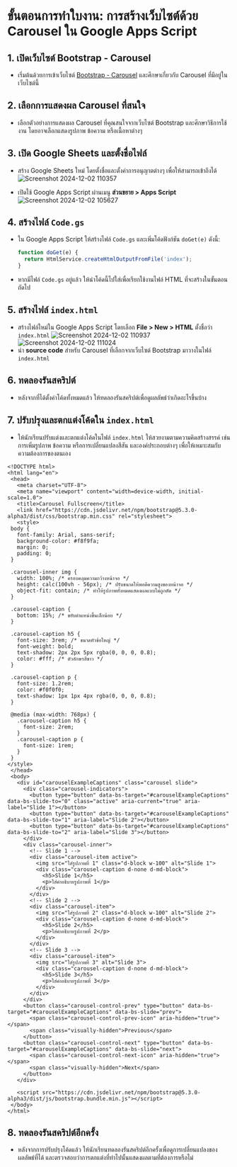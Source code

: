 # ขั้นตอนการทำใบงาน: การสร้างเว็บไซต์ด้วย Carousel ใน Google Apps Script

## 1. เปิดเว็บไซต์ Bootstrap - Carousel
- เริ่มต้นด้วยการเข้าเว็บไซต์ [Bootstrap - Carousel](https://getbootstrap.com/docs/5.3/components/carousel/#how-it-works) และศึกษาเกี่ยวกับ Carousel ที่มีอยู่ในเว็บไซต์นี้

## 2. เลือกการแสดงผล Carousel ที่สนใจ
- เลือกตัวอย่างการแสดงผล Carousel ที่คุณสนใจจากเว็บไซต์ Bootstrap และศึกษาวิธีการใช้งาน โดยอาจเลือกแสดงรูปภาพ ข้อความ หรือเนื้อหาต่างๆ

## 3. เปิด Google Sheets และตั้งชื่อไฟล์
- สร้าง Google Sheets ใหม่ โดยตั้งชื่อและตั้งค่าการอนุญาตต่างๆ เพื่อให้สามารถเข้าถึงได้
![Screenshot 2024-12-02 110357](https://github.com/user-attachments/assets/8c782a88-6210-4685-b166-2ecb5f10acde)

- เปิดใช้ Google Apps Script ผ่านเมนู **ส่วนขยาย > Apps Script**
![Screenshot 2024-12-02 105627](https://github.com/user-attachments/assets/09f2d760-416b-4a1e-bd08-33eff7e44a0d)

## 4. สร้างไฟล์ `Code.gs`
- ใน Google Apps Script ให้สร้างไฟล์ `Code.gs` และเพิ่มโค้ดฟังก์ชัน `doGet(e)` ดังนี้:
    ```javascript
    function doGet(e) {
      return HtmlService.createHtmlOutputFromFile('index');
    }
    ```
- หากมีไฟล์ `Code.gs` อยู่แล้ว ให้นำโค้ดนี้ไปใส่เพื่อเรียกใช้งานไฟล์ HTML ที่จะสร้างในขั้นตอนถัดไป

## 5. สร้างไฟล์ `index.html`
- สร้างไฟล์ใหม่ใน Google Apps Script โดยเลือก **File > New > HTML** ตั้งชื่อว่า `index.html`
![Screenshot 2024-12-02 110937](https://github.com/user-attachments/assets/220edd97-15d3-416b-a33d-c09f76adaf02)
![Screenshot 2024-12-02 111024](https://github.com/user-attachments/assets/f7e38601-dd6d-4396-8290-4703e57b3ccc)
- นำ **source code** สำหรับ Carousel ที่เลือกจากเว็บไซต์ Bootstrap มาวางในไฟล์ `index.html`

## 6. ทดลองรันสคริปต์
- หลังจากที่ได้ตั้งค่าโค้ดทั้งหมดแล้ว ให้ทดลองรันสคริปต์เพื่อดูผลลัพธ์ว่าเกิดอะไรขึ้นบ้าง

## 7. ปรับปรุงและตกแต่งโค้ดใน `index.html`
- ให้นักเรียนปรับแต่งและตกแต่งโค้ดในไฟล์ `index.html` ให้สวยงามตามความคิดสร้างสรรค์ เช่น การเพิ่มรูปภาพ ข้อความ หรือการเปลี่ยนแปลงสีสัน และองค์ประกอบต่างๆ เพื่อให้เหมาะสมกับความต้องการของตนเอง
 ```Source Code index.html
<!DOCTYPE html>
<html lang="en">
  <head>
    <meta charset="UTF-8">
    <meta name="viewport" content="width=device-width, initial-scale=1.0">
    <title>Carousel Fullscreen</title>
    <link href="https://cdn.jsdelivr.net/npm/bootstrap@5.3.0-alpha3/dist/css/bootstrap.min.css" rel="stylesheet">
    <style>
  body {
    font-family: Arial, sans-serif;
    background-color: #f8f9fa;
    margin: 0;
    padding: 0;
  }

  .carousel-inner img {
    width: 100%; /* ครอบคลุมความกว้างหน้าจอ */
    height: calc(100vh - 56px); /* ปรับขนาดให้พอดีความสูงของหน้าจอ */
    object-fit: contain; /* ทำให้รูปภาพทั้งหมดแสดงผลแบบไม่ถูกตัด */
  }

  .carousel-caption {
    bottom: 15%; /* ขยับตำแหน่งขึ้นเล็กน้อย */
  }

  .carousel-caption h5 {
    font-size: 3rem; /* ขนาดหัวข้อใหญ่ */
    font-weight: bold;
    text-shadow: 2px 2px 5px rgba(0, 0, 0, 0.8);
    color: #fff; /* ตัวอักษรสีขาว */
  }

  .carousel-caption p {
    font-size: 1.2rem;
    color: #f0f0f0;
    text-shadow: 1px 1px 4px rgba(0, 0, 0, 0.8);
  }

  @media (max-width: 768px) {
    .carousel-caption h5 {
      font-size: 2rem;
    }
    .carousel-caption p {
      font-size: 1rem;
    }
  }
</style>
  </head>
  <body>
    <div id="carouselExampleCaptions" class="carousel slide">
      <div class="carousel-indicators">
        <button type="button" data-bs-target="#carouselExampleCaptions" data-bs-slide-to="0" class="active" aria-current="true" aria-label="Slide 1"></button>
        <button type="button" data-bs-target="#carouselExampleCaptions" data-bs-slide-to="1" aria-label="Slide 2"></button>
        <button type="button" data-bs-target="#carouselExampleCaptions" data-bs-slide-to="2" aria-label="Slide 3"></button>
      </div>
      <div class="carousel-inner">
        <!-- Slide 1 -->
        <div class="carousel-item active">
          <img src="ใส่รูปภาพที่ 1" class="d-block w-100" alt="Slide 1">
          <div class="carousel-caption d-none d-md-block">
            <h5>Slide 1</h5>
            <p>ใส่คำอธิบายรูปภาพที่ 1</p>
          </div>
        </div>
        <!-- Slide 2 -->
        <div class="carousel-item">
          <img src="ใส่รูปภาพที่ 2" class="d-block w-100" alt="Slide 2">
          <div class="carousel-caption d-none d-md-block">
            <h5>Slide 2</h5>
            <p>ใส่คำอธิบายรูปภาพที่ 2</p>
          </div>
        </div>
        <!-- Slide 3 -->
        <div class="carousel-item">
          <img src="ใส่รูปภาพที่ 3" alt="Slide 3">
          <div class="carousel-caption d-none d-md-block">
            <h5>Slide 3</h5>
            <p>ใส่คำอธิบายรูปภาพที่ 3</p>
          </div>
        </div>
      </div>
      <button class="carousel-control-prev" type="button" data-bs-target="#carouselExampleCaptions" data-bs-slide="prev">
        <span class="carousel-control-prev-icon" aria-hidden="true"></span>
        <span class="visually-hidden">Previous</span>
      </button>
      <button class="carousel-control-next" type="button" data-bs-target="#carouselExampleCaptions" data-bs-slide="next">
        <span class="carousel-control-next-icon" aria-hidden="true"></span>
        <span class="visually-hidden">Next</span>
      </button>
    </div>

    <script src="https://cdn.jsdelivr.net/npm/bootstrap@5.3.0-alpha3/dist/js/bootstrap.bundle.min.js"></script>
  </body>
</html>
 ```
## 8. ทดลองรันสคริปต์อีกครั้ง
- หลังจากการปรับปรุงโค้ดแล้ว ให้นักเรียนทดลองรันสคริปต์อีกครั้งเพื่อดูการเปลี่ยนแปลงของผลลัพธ์ที่ได้ และตรวจสอบว่าการตกแต่งที่ทำไปนั้นแสดงผลตามที่ต้องการหรือไม่

